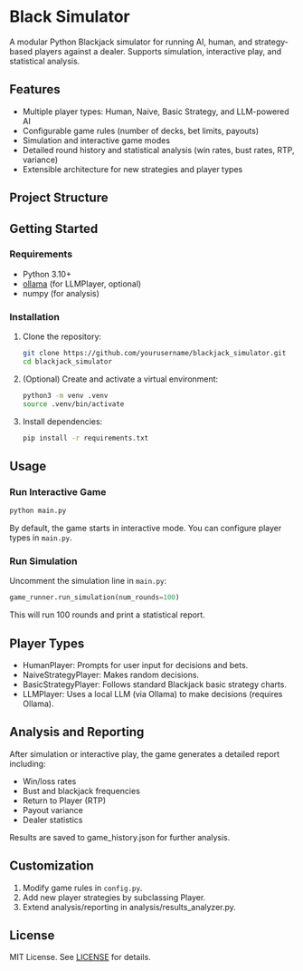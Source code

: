# Black Simulator

A modular Python Blackjack simulator for running AI, human, and strategy-based players against a dealer. Supports simulation, interactive play, and statistical analysis.

## Features

- Multiple player types: Human, Naive, Basic Strategy, and LLM-powered AI
- Configurable game rules (number of decks, bet limits, payouts)
- Simulation and interactive game modes
- Detailed round history and statistical analysis (win rates, bust rates, RTP, variance)
- Extensible architecture for new strategies and player types

## Project Structure


## Getting Started

### Requirements

- Python 3.10+
- [ollama](https://ollama.com/) (for LLMPlayer, optional)
- numpy (for analysis)

### Installation

1. Clone the repository:
    ```sh
    git clone https://github.com/yourusername/blackjack_simulator.git
    cd blackjack_simulator
    ```

2. (Optional) Create and activate a virtual environment:
    ```sh
    python3 -m venv .venv
    source .venv/bin/activate
    ```

3. Install dependencies:
    ```sh
    pip install -r requirements.txt
    ```

## Usage

### Run Interactive Game

```sh
python main.py
```

By default, the game starts in interactive mode. You can configure player types in `main.py`.

### Run Simulation
Uncomment the simulation line in `main.py`:
```python
game_runner.run_simulation(num_rounds=100)
```

This will run 100 rounds and print a statistical report.

## Player Types
- HumanPlayer: Prompts for user input for decisions and bets.
- NaiveStrategyPlayer: Makes random decisions. 
- BasicStrategyPlayer: Follows standard Blackjack basic strategy charts.
- LLMPlayer: Uses a local LLM (via Ollama) to make decisions (requires Ollama).

## Analysis and Reporting
After simulation or interactive play, the game generates a detailed report including:

- Win/loss rates
- Bust and blackjack frequencies
- Return to Player (RTP)
- Payout variance
- Dealer statistics

Results are saved to game_history.json for further analysis.

## Customization
1. Modify game rules in `config.py`.
2. Add new player strategies by subclassing Player.
3. Extend analysis/reporting in analysis/results_analyzer.py.

## License
MIT License. See [LICENSE](./LICENSE) for details.
